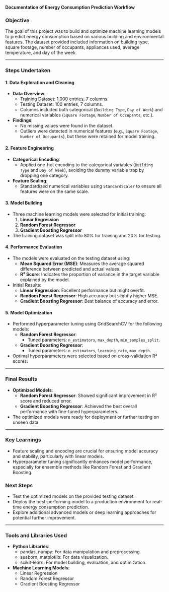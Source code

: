 **Documentation of Energy Consumption Prediction Workflow**

### Objective
The goal of this project was to build and optimize machine learning models to predict energy consumption based on various building and environmental features. The dataset provided included information on building type, square footage, number of occupants, appliances used, average temperature, and day of the week.

---

### Steps Undertaken

#### 1. **Data Exploration and Cleaning**
- **Data Overview**:
  - Training Dataset: 1,000 entries, 7 columns.
  - Testing Dataset: 100 entries, 7 columns.
  - Columns included both categorical (`Building Type`, `Day of Week`) and numerical variables (`Square Footage`, `Number of Occupants`, etc.).
- **Findings**:
  - No missing values were found in the dataset.
  - Outliers were detected in numerical features (e.g., `Square Footage`, `Number of Occupants`), but these were retained for model training.

#### 2. **Feature Engineering**
- **Categorical Encoding**:
  - Applied one-hot encoding to the categorical variables (`Building Type` and `Day of Week`), avoiding the dummy variable trap by dropping one category.
- **Feature Scaling**:
  - Standardized numerical variables using `StandardScaler` to ensure all features were on the same scale.

#### 3. **Model Building**
- Three machine learning models were selected for initial training:
  1. **Linear Regression**
  2. **Random Forest Regressor**
  3. **Gradient Boosting Regressor**
- The training dataset was split into 80% for training and 20% for testing.

#### 4. **Performance Evaluation**
- The models were evaluated on the testing dataset using:
  - **Mean Squared Error (MSE)**: Measures the average squared difference between predicted and actual values.
  - **R² Score**: Indicates the proportion of variance in the target variable explained by the model.
- Initial Results:
  - **Linear Regression**: Excellent performance but might overfit.
  - **Random Forest Regressor**: High accuracy but slightly higher MSE.
  - **Gradient Boosting Regressor**: Best balance of accuracy and error.

#### 5. **Model Optimization**
- Performed hyperparameter tuning using GridSearchCV for the following models:
  - **Random Forest Regressor**:
    - Tuned parameters: `n_estimators`, `max_depth`, `min_samples_split`.
  - **Gradient Boosting Regressor**:
    - Tuned parameters: `n_estimators`, `learning_rate`, `max_depth`.
- Optimal hyperparameters were selected based on cross-validation R² scores.

---

### Final Results
- **Optimized Models**:
  - **Random Forest Regressor**: Showed significant improvement in R² score and reduced error.
  - **Gradient Boosting Regressor**: Achieved the best overall performance with fine-tuned hyperparameters.
- The optimized models were ready for deployment or further testing on unseen data.

---

### Key Learnings
- Feature scaling and encoding are crucial for ensuring model accuracy and stability, particularly with linear models.
- Hyperparameter tuning significantly enhances model performance, especially for ensemble methods like Random Forest and Gradient Boosting.

### Next Steps
- Test the optimized models on the provided testing dataset.
- Deploy the best-performing model to a production environment for real-time energy consumption prediction.
- Explore additional advanced models or deep learning approaches for potential further improvement.

---

### Tools and Libraries Used
- **Python Libraries**:
  - pandas, numpy: For data manipulation and preprocessing.
  - seaborn, matplotlib: For data visualization.
  - scikit-learn: For model building, evaluation, and optimization.
- **Machine Learning Models**:
  - Linear Regression
  - Random Forest Regressor
  - Gradient Boosting Regressor

